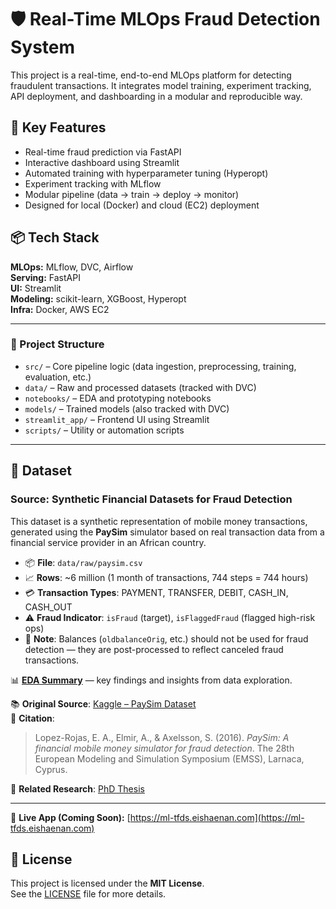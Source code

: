 # 🛡️ Real-Time MLOps Fraud Detection System

This project is a real-time, end-to-end MLOps platform for detecting fraudulent transactions. It integrates model training, experiment tracking, API deployment, and dashboarding in a modular and reproducible way.

## 🚀 Key Features

- Real-time fraud prediction via FastAPI
- Interactive dashboard using Streamlit
- Automated training with hyperparameter tuning (Hyperopt)
- Experiment tracking with MLflow
- Modular pipeline (data → train → deploy → monitor)
- Designed for local (Docker) and cloud (EC2) deployment

## 📦 Tech Stack

**MLOps:** MLflow, DVC, Airflow  
**Serving:** FastAPI  
**UI:** Streamlit  
**Modeling:** scikit-learn, XGBoost, Hyperopt  
**Infra:** Docker, AWS EC2

---
### 📂 Project Structure

- `src/` – Core pipeline logic (data ingestion, preprocessing, training, evaluation, etc.)
- `data/` – Raw and processed datasets (tracked with DVC)
- `notebooks/` – EDA and prototyping notebooks
- `models/` – Trained models (also tracked with DVC)
- `streamlit_app/` – Frontend UI using Streamlit
- `scripts/` – Utility or automation scripts

---
## 📂 Dataset

### Source: Synthetic Financial Datasets for Fraud Detection

This dataset is a synthetic representation of mobile money transactions, generated using the **PaySim** simulator based on real transaction data from a financial service provider in an African country.

- 📦 **File**: `data/raw/paysim.csv`
- 📈 **Rows**: ~6 million (1 month of transactions, 744 steps = 744 hours)
- 💳 **Transaction Types**: PAYMENT, TRANSFER, DEBIT, CASH_IN, CASH_OUT
- ⚠️ **Fraud Indicator**: `isFraud` (target), `isFlaggedFraud` (flagged high-risk ops)
- 🧾 **Note**: Balances (`oldbalanceOrig`, etc.) should not be used for fraud detection — they are post-processed to reflect canceled fraud transactions.

📊 **[EDA Summary](./reports/eda_summary.md)** — key findings and insights from data exploration.


📚 **Original Source**: [Kaggle – PaySim Dataset](https://www.kaggle.com/datasets/ealaxi/paysim1)  
📄 **Citation**:
> Lopez-Rojas, E. A., Elmir, A., & Axelsson, S. (2016). _PaySim: A financial mobile money simulator for fraud detection_. The 28th European Modeling and Simulation Symposium (EMSS), Larnaca, Cyprus.

📘 **Related Research**: [PhD Thesis](http://urn.kb.se/resolve?urn=urn:nbn:se:bth-12932)

---

🔗 **Live App (Coming Soon):** [https://ml-tfds.eishaenan.com](https://ml-tfds.eishaenan.com)

## 📝 License

This project is licensed under the **MIT License**.  
See the [LICENSE](./LICENSE) file for more details.